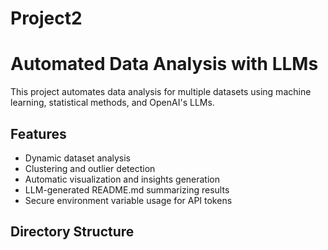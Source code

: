 # Project2
# Automated Data Analysis with LLMs

This project automates data analysis for multiple datasets using machine learning, statistical methods, and OpenAI's LLMs.

## Features

- Dynamic dataset analysis
- Clustering and outlier detection
- Automatic visualization and insights generation
- LLM-generated README.md summarizing results
- Secure environment variable usage for API tokens

## Directory Structure

